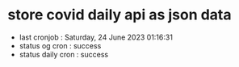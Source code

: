 # store covid daily api as json data

- last cronjob : Saturday, 24 June 2023 01:16:31
- status og cron : success
- status daily cron : success
      
      